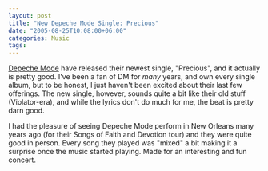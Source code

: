 ```yaml
---
layout: post
title: "New Depeche Mode Single: Precious"
date: "2005-08-25T10:08:00+06:00"
categories: Music 
tags: 
---
```


<a href="http://www.depechemode.com">Depeche Mode</a> have released their newest single, "Precious", and it actually is pretty good. I've been a fan of DM for <i>many</i> years, and own every single album, but to be honest, I just haven't been excited about their last few offerings. The new single, however, sounds quite a bit like their old stuff (Violator-era), and while the lyrics don't do much for me, the beat is pretty darn good. 

I had the pleasure of seeing Depeche Mode perform in New Orleans many years ago (for their Songs of Faith and Devotion tour) and they were quite good in person. Every song they played was "mixed" a bit making it a surprise once the music started playing. Made for an interesting and fun concert.